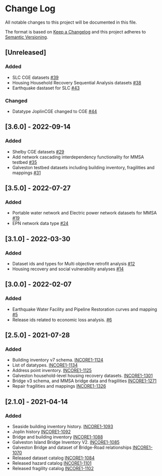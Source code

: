 # Change Log

All notable changes to this project will be documented in this file.

The format is based on [Keep a Changelog](http://keepachangelog.com/)
and this project adheres to [Semantic Versioning](http://semver.org/).

## [Unreleased]
### Added
- SLC CGE datasets [#39](https://github.com/IN-CORE/incore-data-release/issues/39)
- Housing Household Recovery Sequential Analysis datasets [#38](https://github.com/IN-CORE/incore-data-release/issues/38)
- Earthquake dastaset for SLC [#43](https://github.com/IN-CORE/incore-data-release/issues/43)

### Changed
- Datatype JoplinCGE changed to CGE [#44](https://github.com/IN-CORE/incore-data-release/issues/44)

## [3.6.0] - 2022-09-14 
### Added
- Shelby CGE datasets [#29](https://github.com/IN-CORE/incore-data-release/issues/29)
- Add network cascading interdependency functionality for MMSA testbed [#35](https://github.com/IN-CORE/incore-data-release/issues/35)
- Galveston testbed datasets including building inventory, fragilities and mappings [#31](https://github.com/IN-CORE/incore-data-release/issues/31)

## [3.5.0] - 2022-07-27

### Added
- Portable water network and Electric power network datasets for MMSA [#19](https://github.com/IN-CORE/incore-data-release/issues/19)
- EPN network data type [#24](https://github.com/IN-CORE/incore-data-release/issues/24)

## [3.1.0] - 2022-03-30

### Added
- Dataset ids and types for Multi objective retrofit analysis [#12](https://github.com/IN-CORE/incore-data-release/issues/12)
- Housing recovery and social vulnerability analyses [#14](https://github.com/IN-CORE/incore-data-release/issues/14) 

## [3.0.0] - 2022-02-07

### Added
- Earthquake Water Facility and Pipeline Restoration curves and mapping [#5](https://github.com/IN-CORE/incore-data-release/issues/5)
- Release ids related to economic loss analysis. [#6](https://github.com/IN-CORE/incore-data-release/issues/6)

## [2.5.0] - 2021-07-28

### Added
- Building inventory v7 schema. [INCORE1-1124](https://opensource.ncsa.illinois.edu/jira/browse/INCORE1-1124) 
- List of datatypes. [INCORE1-1134](https://opensource.ncsa.illinois.edu/jira/browse/INCORE1-1134) 
- Address point inventory. [INCORE1-1125](https://opensource.ncsa.illinois.edu/jira/browse/INCORE1-1125)
- Galveston household-level housing recovery datasets. [INCORE1-1301](https://opensource.ncsa.illinois.edu/jira/browse/INCORE1-1301)
- Bridge v3 schema, and MMSA bridge data and fragilities [INCORE1-1271](https://opensource.ncsa.illinois.edu/jira/browse/INCORE1-1271)
- Repair fragilities and mappings [INCORE1-1326](https://opensource.ncsa.illinois.edu/jira/browse/INCORE1-1326)

## [2.1.0] - 2021-04-14

### Added
- Seaside building inventory history. [INCORE1-1093](https://opensource.ncsa.illinois.edu/jira/browse/INCORE1-1093)
- Joplin history [INCORE1-1092](https://opensource.ncsa.illinois.edu/jira/browse/INCORE1-1092)
- Bridge and building inventory [INCORE1-1088](https://opensource.ncsa.illinois.edu/jira/browse/INCORE1-1088)
- Galveston Island Bridge Inventory V2. [INCORE1-1085](https://opensource.ncsa.illinois.edu/jira/browse/INCORE1-1085)
- Galveston Bridge and dataset of Bridge-Road relationships [INCORE1-1070](https://opensource.ncsa.illinois.edu/jira/browse/INCORE1-1070)
- Released dataset catalog [INCORE1-1084](https://opensource.ncsa.illinois.edu/jira/browse/INCORE1-1084)
- Released hazard catalog [INCORE1-1101](https://opensource.ncsa.illinois.edu/jira/browse/INCORE1-1101)
- Released fragility catalog [INCORE1-1102](https://opensource.ncsa.illinois.edu/jira/browse/INCORE1-1102)
